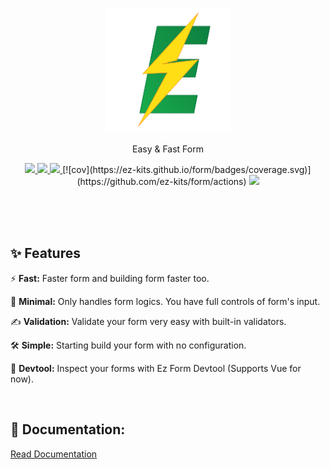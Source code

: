 <p align="center">
  <a href="https://github.com/Ez-Kits/form/" target="_blank">
    <img src="https://raw.githubusercontent.com/Ez-Kits/form/main/logo.png" width="200" title="Go to website">
  </a>
</p>

<p align="center">
Easy & Fast Form
</p>

<p align="center">
	<a href="https://www.npmjs.com/package/@ez-kits/form-core" target="_blank">
		<img src="https://img.shields.io/npm/v/@ez-kits/form-core.svg?label=&color=18C75B">
	</a>
	<a href="https://npm-stat.com/charts.html?package=@ez-kits/form-core" target="_blank">
		<img src="https://img.shields.io/npm/dm/@ez-kits/form-core.svg?label=&color=F09E18">
	</a>
	<a href="https://bundlephobia.com/package/@ez-kits/form-core">
		<img src="https://img.shields.io/bundlephobia/minzip/@ez-kits/form-core@latest?label=">
	</a>
  [![cov](https://ez-kits.github.io/form/badges/coverage.svg)](https://github.com/ez-kits/form/actions)
	<a href="https://ez-kits.github.io/form/" target="_blank">
		<img src="https://img.shields.io/badge/-Documentation-09BA4D">
	</a>
</p>
<br>
<br>
<br>

## ✨ Features

⚡️ **Fast:** Faster form and building form faster too.

🤏 **Minimal:** Only handles form logics. You have full controls of form's input.

✍ **Validation:** Validate your form very easy with built-in validators.

🛠️ **Simple:** Starting build your form with no configuration.

🔌 **Devtool:** Inspect your forms with Ez Form Devtool (Supports Vue for now).

<br>

## 📖 Documentation:

[Read Documentation](https://ez-kits.github.io/form/)